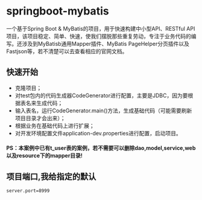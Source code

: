 # springboot-mybatis

一个基于Spring Boot & MyBatis的项目，用于快速构建中小型API、RESTful API项目，该项目稳定、简单、快速，使我们摆脱那些重复劳动，专注于业务代码的编写。还涉及到MyBatisb通用Mapper插件、MyBatis PageHelper分页插件以及Fastjson等，若不清楚可以去查看相应的官网文档。

## 快速开始

*   克隆项目；
*   对test包内的代码生成器CodeGenerator进行配置，主要是JDBC，因为要根据表名来生成代码；
*   输入表名，运行CodeGenerator.main()方法，生成基础代码（可能需要刷新项目目录才会出来）；
*   根据业务在基础代码上进行扩展；
*   对开发环境配置文件application-dev.properties进行配置，启动项目。
#### PS：本案例中已有t_user表的案例，若不需要可以删除dao,model,service,web以及resource下的mapper目录!

## 项目端口,我给指定的默认 
    server.port=8999
